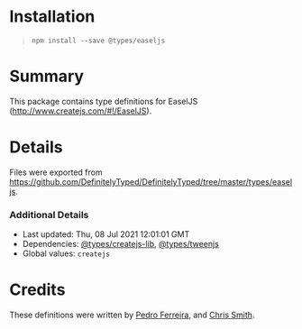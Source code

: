 # Installation
> `npm install --save @types/easeljs`

# Summary
This package contains type definitions for EaselJS (http://www.createjs.com/#!/EaselJS).

# Details
Files were exported from https://github.com/DefinitelyTyped/DefinitelyTyped/tree/master/types/easeljs.

### Additional Details
 * Last updated: Thu, 08 Jul 2021 12:01:01 GMT
 * Dependencies: [@types/createjs-lib](https://npmjs.com/package/@types/createjs-lib), [@types/tweenjs](https://npmjs.com/package/@types/tweenjs)
 * Global values: `createjs`

# Credits
These definitions were written by [Pedro Ferreira](https://bitbucket.org/drk4), and [Chris Smith](https://github.com/evilangelist).

